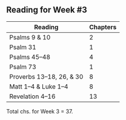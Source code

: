 ## Reading for Week #3

Reading | Chapters
--- | ---
Psalms 9 & 10 | 2
Psalm 31 | 1
Psalms 45–48 | 4
Psalm 73 | 1
Proverbs 13–18, 26, & 30 | 8
Matt 1–4 & Luke 1–4 | 8
Revelation 4–16 | 13

Total chs. for Week 3 = 37.
